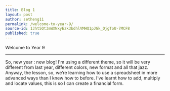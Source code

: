 ```yaml
---
title: Blog 1
layout: post
author: setheng11
permalink: /welcome-to-year-9/
source-id: 13ht5Qt3mWXNxyEzk3bdhlVMHQ1pJGk_OjgToU-7MCF8
published: true
---
```

Welcome to Year 9

______________________________________________

So, new year : new blog! I'm using a different theme, so it will be very different from last year, different colors, new format and all that jazz. Anyway, the lesson, so, we’re learning how to use a spreadsheet in more advanced ways than I knew how to before. I’ve learnt how to add, multiply and locate values, this is so I can create a financial form.

